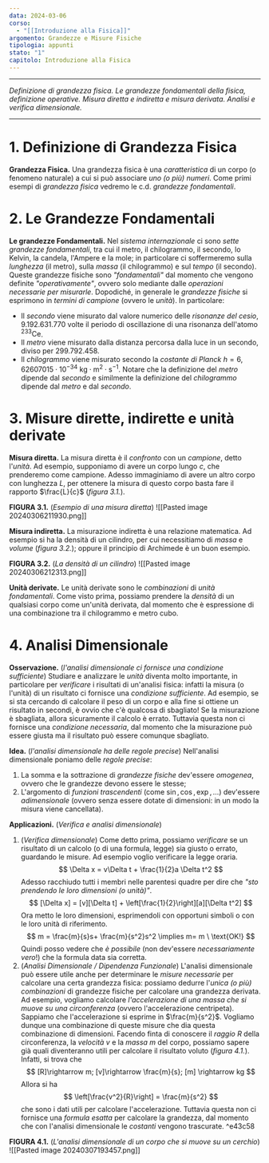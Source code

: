 ```yaml
---
data: 2024-03-06
corso:
  - "[[Introduzione alla Fisica]]"
argomento: Grandezze e Misure Fisiche
tipologia: appunti
stato: "1"
capitolo: Introduzione alla Fisica
---
```

- - -
*Definizione di grandezza fisica. Le grandezze fondamentali della fisica, definizione operative. Misura diretta e indiretta e misura derivata. Analisi e verifica dimensionale.*
- - -
# 1. Definizione di Grandezza Fisica
**Grandezza Fisica.** Una grandezza fisica è una *caratteristica* di un corpo (o fenomeno naturale) a cui si può associare *uno (o più) numeri*. Come primi esempi di *grandezza fisica* vedremo le c.d. *grandezze fondamentali*.
# 2. Le Grandezze Fondamentali
**Le grandezze Fondamentali.** Nel *sistema internazionale* ci sono *sette grandezze fondamentali*, tra cui il metro, il chilogrammo, il secondo, lo Kelvin, la candela, l'Ampere e la mole; in particolare ci soffermeremo sulla *lunghezza* (il metro), sulla *massa* (il chilogrammo) e sul *tempo* (il secondo). Queste grandezze fisiche sono *"fondamentali"* dal momento che vengono definite *"operativamente"*, ovvero solo mediante dalle *operazioni necessarie per misurarle*. 
Dopodiché, in generale le *grandezze fisiche* si esprimono in *termini di campione* (ovvero le *unità*).
In particolare:
- Il *secondo* viene misurato dal valore numerico delle *risonanze del cesio*, 9.192.631.770 volte il periodo di oscillazione di una risonanza dell'atomo $^{233}\text{Ce}$.
- Il *metro* viene misurato dalla distanza percorsa dalla luce in un secondo, diviso per 299.792.458.
- Il *chilogrammo* viene misurato secondo la *costante di Planck* $h = 6,62607015 \cdot 10^{-34} \text{ kg} \cdot \text{m}^{2} \cdot \text{s}^{-1}$.
Notare che la definizione del *metro* dipende dal *secondo* e similmente la definizione del *chilogrammo* dipende dal *metro* e dal *secondo*.
# 3. Misure dirette, indirette e unità derivate
**Misura diretta.** La misura diretta è il *confronto* con un *campione*, detto l'*unità*. Ad esempio, supponiamo di avere un corpo lungo $c$, che prenderemo come campione. Adesso immaginiamo di avere un altro corpo con lunghezza $L$, per ottenere la misura di questo corpo basta fare il rapporto $\frac{L}{c}$ (*figura 3.1.*).

**FIGURA 3.1.** (*Esempio di una misura diretta*)
![[Pasted image 20240306211930.png]]

**Misura indiretta.** La misurazione indiretta è una relazione matematica. Ad esempio si ha la densità di un cilindro, per cui necessitiamo di *massa* e *volume* (*figura 3.2.*); oppure il principio di Archimede è un buon esempio.

**FIGURA 3.2.** (*La densità di un cilindro*)
![[Pasted image 20240306212313.png]]

**Unità derivate.** Le unità derivate sono le *combinazioni* di *unità fondamentali*. Come visto prima, possiamo prendere la *densità* di un qualsiasi corpo come un'unità derivata, dal momento che è espressione di una combinazione tra il chilogrammo e metro cubo.

# 4. Analisi Dimensionale
**Osservazione.** (*l'analisi dimensionale ci fornisce una condizione sufficiente*) Studiare e analizzare le *unità* diventa molto importante, in particolare per *verificare* i risultati di un'analisi fisica: infatti la misura (o l'unità) di un risultato ci fornisce una *condizione sufficiente*. 
Ad esempio, se si sta cercando di calcolare il peso di un corpo e alla fine si ottiene un risultato in secondi, è ovvio che c'è qualcosa di sbagliato! Se la misurazione è sbagliata, allora sicuramente il calcolo è errato. Tuttavia questa non ci fornisce una *condizione necessaria*, dal momento che la misurazione può essere giusta ma il risultato può essere comunque sbagliato.

**Idea.** (*l'analisi dimensionale ha delle regole precise*) Nell'analisi dimensionale poniamo delle *regole precise*:
1. La somma e la sottrazione di *grandezze fisiche* dev'essere *omogenea*, ovvero che le grandezze devono essere le stesse;
2. L'argomento di *funzioni trascendenti* (come $\sin, \cos, \exp, \ldots$) dev'essere *adimensionale* (ovvero senza essere dotate di dimensioni: in un modo la misura viene cancellata).

**Applicazioni.** (*Verifica e analisi dimensionale*)
1. (*Verifica dimensionale*)
Come detto prima, possiamo *verificare* se un risultato di un calcolo (o di una formula, legge) sia giusto o errato, guardando le misure.
Ad esempio voglio verificare la legge oraria.
$$
\Delta x = v\Delta t + \frac{1}{2}a \Delta t^2
$$
Adesso racchiudo tutti i membri nelle parentesi quadre per dire che *"sto prendendo le loro dimensioni (o unità)"*.
$$
[\Delta x] = [v][\Delta t] + \left[\frac{1}{2}\right][a][\Delta t^2]
$$
Ora metto le loro dimensioni, esprimendoli con opportuni simboli o con le loro unità di riferimento.
$$
m = \frac{m}{s}s+ \frac{m}{s^2}s^2  \implies m= m \ \text{OK!}
$$
Quindi posso vedere che *è possibile* (non dev'essere *necessariamente vero*!) che la formula data sia corretta.
2. (*Analisi Dimensionale / Dipendenza Funzionale*)
L'analisi dimensionale può essere utile anche per determinare le *misure necessarie* per calcolare una certa grandezza fisica: possiamo dedurre l'*unica (o più) combinazioni* di grandezze fisiche per calcolare una grandezza derivata.
Ad esempio, vogliamo calcolare *l'accelerazione di una massa che si muove su una circonferenza* (ovvero l'accelerazione centripeta).
Sappiamo che l'accelerazione si esprime in $\frac{m}{s^2}$. Vogliamo dunque una combinazione di queste misure che dia questa combinazione di dimensioni.
Facendo finta di conoscere il *raggio* $R$ della circonferenza, la *velocità* $v$ e la *massa* $m$ del corpo, possiamo sapere già quali diventeranno utili per calcolare il risultato voluto (*figura 4.1.*).
Infatti, si trova che
$$
[R]\rightarrow m; [v]\rightarrow \frac{m}{s}; [m] \rightarrow kg
$$
Allora si ha
$$
\left[\frac{v^2}{R}\right] = \frac{m}{s^2}
$$
che sono i dati utili per calcolare l'accelerazione. Tuttavia questa non ci fornisce una *formula esatta* per calcolare la grandezza, dal momento che con l'analisi dimensionale le *costanti* vengono trascurate. ^e43c58

**FIGURA 4.1.** (*L'analisi dimensionale di un corpo che si muove su un cerchio*)
![[Pasted image 20240307193457.png]]
